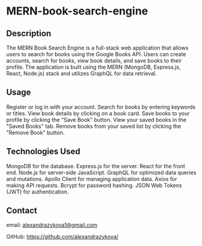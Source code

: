 # MERN-book-search-engine

## Description

The MERN Book Search Engine is a full-stack web application that allows users to search for books using the Google Books API. Users can create accounts, search for books, view book details, and save books to their profile. The application is built using the MERN (MongoDB, Express.js, React, Node.js) stack and utilizes GraphQL for data retrieval.

## Usage

Register or log in with your account.
Search for books by entering keywords or titles.
View book details by clicking on a book card.
Save books to your profile by clicking the "Save Book" button.
View your saved books in the "Saved Books" tab.
Remove books from your saved list by clicking the "Remove Book" button.

## Technologies Used

MongoDB for the database.
Express.js for the server.
React for the front end.
Node.js for server-side JavaScript.
GraphQL for optimized data queries and mutations.
Apollo Client for managing application data.
Axios for making API requests.
Bcrypt for password hashing.
JSON Web Tokens (JWT) for authentication.

## Contact

email: alexandrazykova1@gmail.com

GitHub: https://github.com/alexandrazykova/